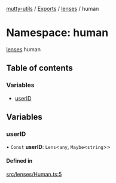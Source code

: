 [mutty-utils](../README.md) / [Exports](../modules.md) / [lenses](lenses.md) / human

# Namespace: human

[lenses](lenses.md).human

## Table of contents

### Variables

- [userID](lenses.human.md#userid)

## Variables

### userID

• `Const` **userID**: `Lens`<`any`, `Maybe`<`string`\>\>

#### Defined in

[src/lenses/Human.ts:5](https://github.com/jonlaing/mutty-utils/blob/3ab5f76/src/lenses/Human.ts#L5)
